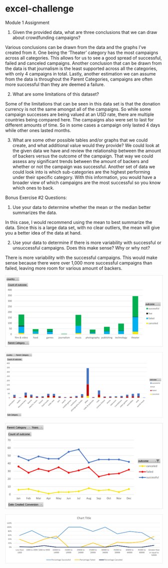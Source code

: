 # excel-challenge

Module 1 Assignment
1.	Given the provided data, what are three conclusions that we can draw about crowdfunding campaigns?

Various conclusions can be drawn from the data and the graphs I’ve created from it. One being the ‘Theater’ category has the most campaigns across all categories. This allows for us to see a good spread of successful, failed and canceled campaigns. Another conclusion that can be drawn from the data is that journalism is the least supported across all the categories, with only 4 campaigns in total. Lastly, another estimation we can assume from the data is throughout the Parent Categories, campaigns are often more successful than they are deemed a failure.

2.	What are some limitations of this dataset?

Some of the limitations that can be seen in this data set is that the donation currency is not the same amongst all of the campaigns. So while some campaign successes are being valued at an USD rate, there are multiple countries being compared here. The campaigns also were set to last for different amounts of time. So in some cases a campaign only lasted 4 days while other ones lasted months.

3.	What are some other possible tables and/or graphs that we could create, and what additional value would they provide?
We could look at the given data we have and review the relationship between the amount of backers versus the outcome of the campaign. That way we could assess any significant trends between the amount of backers and whether or not the campaign was successful. Another set of data we could look into is which sub-categories are the highest performing under their specific category. With this information, you would have a broader view of which campaigns are the most successful so you know which ones to back.

Bonus Exercise #2 Questions:
1.	Use your data to determine whether the mean or the median better summarizes the data.

In this case, I would recommend using the mean to best summarize the data. Since this is a large data set, with no clear outliers, the mean will give you a better idea of the data at hand.

2.	Use your data to determine if there is more variability with successful or unsuccessful campaigns. Does this make sense? Why or why not?

There is more variability with the successful campaigns. This would make sense because there were over 1,000 more successful campaigns than failed, leaving more room for various amount of backers.


![image](Images/Picture1.png)

![image](Images/Picture2.png)

![image](images/Picture3.png)

![image](images/Picture4.png)
